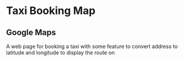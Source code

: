 # Taxi Booking Map

## Google Maps

A web page for booking a taxi with some feature to convert address to latitude and longitude to display the route on